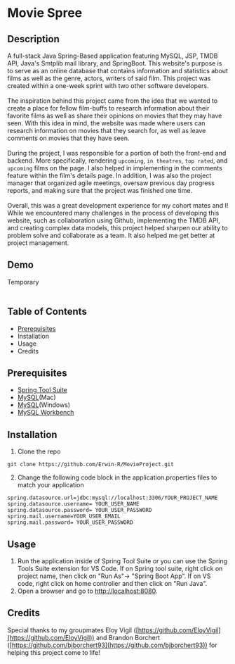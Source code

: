 # Movie Spree
## Description
A full-stack Java Spring-Based application featuring MySQL, JSP, TMDB API, Java's Smtplib mail library, and SpringBoot. This website's purpose is to serve as an online database that contains information and statistics about films as well as the genre, actors, writers of said film.
This project was created within a one-week sprint with two other software developers.
<br>
<br>
The inspiration behind this project came from the idea that we wanted to create a place for fellow film-buffs to research information about their favorite films as well as share their opinions on movies that they may have seen.
With this idea in mind, the website was made where users can research information on movies that they search for, as well as leave comments on movies that they have seen.
<br>
<br>
During the project, I was responsible for a portion of both the front-end and backend. More specifically, rendering `upcoming`, `in theatres`, `top rated`, and `upcoming` films on the page. I also helped in implementing in the comments feature within the film's details page. In addition, I was also the project manager
that organized agile meetings, oversaw previous day progress reports, and making sure that the project was finished one time.
<br>
<br>
Overall, this was a great development experience for my cohort mates and I! While we encountered many challenges in the process of developing this website, such as collaboration using Github, implementing the TMDB API, and creating complex data models, this project helped sharpen our ability to problem solve and collaborate as a team. It also helped me get better at project management.  

## Demo
Temporary
<br>
<br>
## Table of Contents
- [Prerequisites](https://github.com/Erwin-R/MovieProject/blob/main/README.md#prerequisites)
- Installation
- Usage
- Credits

## Prerequisites
- [Spring Tool Suite](https://spring.io/tools)
- [MySQL](https://downloads.mysql.com/archives/community/)(Mac)
- [MySQL](https://dev.mysql.com/downloads/windows/installer/8.0.html)(Windows)
- [MySQL Workbench](https://dev.mysql.com/downloads/workbench/#downloads)

## Installation
1. Clone the repo
```
git clone https://github.com/Erwin-R/MovieProject.git
```
2. Change the following code block in the application.properties files to match your application
```
spring.datasource.url=jdbc:mysql://localhost:3306/YOUR_PROJECT_NAME
spring.datasource.username= YOUR_USER_NAME
spring.datasource.password= YOUR_USER_PASSWORD
spring.mail.username=YOUR_USER_EMAIL
spring.mail.password= YOUR_USER_PASSWORD
```
## Usage
1. Run the application inside of Spring Tool Suite or you can use the Spring Tools Suite extension for VS Code. If on Spring tool suite, right click on project name, then click on "Run As"-> "Spring Boot App". If on VS code, right click on home controller and then click on "Run Java".
2. Open a browser and go to [http://localhost:8080](http://localhost:8080).

## Credits
Special thanks to my groupmates Eloy Vigil ([https://github.com/EloyVigil](https://github.com/EloyVigil)) and Brandon Borchert ([https://github.com/bjborchert93](https://github.com/bjborchert93)) for helping this project come to life!
